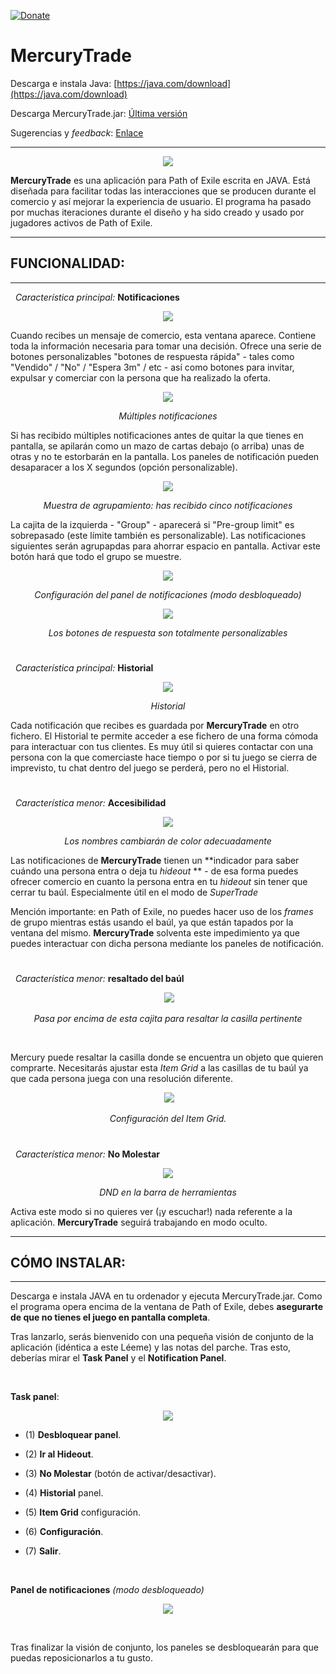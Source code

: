 [![Donate](https://img.shields.io/badge/Donate-PayPal-green.svg)](https://www.paypal.com/cgi-bin/webscr?cmd=_donations&business=HJVSYP4YR7V88&lc=US&item_name=MercuryTrade&currency_code=USD&bn=PP%2dDonationsBF%3abtn_donateCC_LG%2egif%3aNonHosted)



# MercuryTrade

Descarga e instala Java: [https://java.com/download](https://java.com/download)

Descarga MercuryTrade.jar: [Última versión](https://github.com/Exslims/MercuryTrade/releases)

Sugerencias y *feedback*: [Enlace](https://github.com/Exslims/MercuryTrade/issues)

---
 <p align="center">
 <img src="http://i.imgur.com/DWJQSsL.png"/>
  </p>

**MercuryTrade** es una aplicación para Path of Exile escrita en JAVA. Está diseñada para facilitar todas las interacciones que se producen durante el comercio y así mejorar la experiencia de usuario. El programa ha pasado por muchas iteraciones durante el diseño y ha sido creado y usado por jugadores activos de Path of Exile.

---
## FUNCIONALIDAD:
---

&nbsp; *Característica principal:* **Notificaciones**

<p align="center">
  <img src="http://i.imgur.com/Sv2Iod9.png"/>
</p>

Cuando recibes un mensaje de comercio, esta ventana aparece. Contiene toda la información necesaria para tomar una decisión. Ofrece una serie de botones personalizables "botones de respuesta rápida" - tales como "Vendido" / "No" / "Espera 3m" / etc - así como botones para invitar, expulsar y comerciar con la persona que ha realizado la oferta.

<p align="center">
  <img src="http://i.imgur.com/6WyeA9D.png"/>
</p>

<p align="center"> <i>Múltiples notificaciones</i> </p>

Si has recibido múltiples notificaciones antes de quitar la que tienes en pantalla, se apilarán como un mazo de cartas debajo (o arriba) unas de otras y no te estorbarán en la pantalla. Los paneles de notificación pueden desaparacer a los X segundos (opción personalizable).

<p align="center">
  <img src="http://i.imgur.com/KZuAT7I.png"/>
</p>

<p align="center"> <i>Muestra de agrupamiento: has recibido cinco notificaciones</i> </p>

<p> La cajita de la izquierda - "Group" - aparecerá si "Pre-group limit" es sobrepasado (este límite también es personalizable). Las notificaciones siguientes serán agrupapdas para ahorrar espacio en pantalla. Activar este botón hará que todo el grupo se muestre. </p>

<p align="center">
  <img src="http://i.imgur.com/ljIOEYk.png"/>
</p>

<p align="center"> <i>Configuración del panel de notificaciones (modo desbloqueado)</i> </p>


<p align="center">
  <img src="http://i.imgur.com/Y00d0FF.png"/>
</p>

<p align="center"> <i>Los botones de respuesta son totalmente personalizables</i> </p>



#


&nbsp; *Característica principal:* **Historial**

<p align="center">
  <img src="http://i.imgur.com/hQarj9q.png"/>
</p>

<p align="center"> <i>Historial</i> </p>

Cada notificación que recibes es guardada por **MercuryTrade** en otro fichero. El Historial te permite acceder a ese fichero de una forma cómoda para interactuar con tus clientes. Es muy útil si quieres contactar con una persona con la que comerciaste hace tiempo o por si tu juego se cierra de imprevisto, tu chat dentro del juego se perderá, pero no el Historial.


#

&nbsp; *Característica menor:* **Accesibilidad**
<p align="center">
  <img src="http://i.imgur.com/dTUrF7v.png"/>
</p>

<p align="center"> <i>Los nombres cambiarán de color adecuadamente</i> </p>


Las notificaciones de **MercuryTrade** tienen un  **indicador para saber cuándo una persona entra o deja tu *hideout* ** - de esa forma puedes ofrecer comercio en cuanto la persona entra en tu *hideout* sin tener que cerrar tu baúl. Especialmente útil en el modo de *SuperTrade*


Mención importante: en Path  of Exile, no puedes hacer uso de los *frames* de grupo mientras estás usando el baúl, ya que están tapados por la ventana del mismo. **MercuryTrade** solventa este impedimiento ya que puedes interactuar con dicha persona mediante los paneles de notificación.

#

&nbsp; *Característica menor:* **resaltado del baúl**

<p align="center">
  <img src="http://i.imgur.com/FA8J8Fp.png"/>
</p>

<p align="center"> <i>Pasa por encima de esta cajita para resaltar la casilla pertinente</i> </p>

<br/>

Mercury puede resaltar la casilla donde se encuentra un objeto que quieren comprarte. Necesitarás ajustar esta *Item Grid* a las casillas de tu baúl ya que cada persona juega con una resolución diferente.

<p align="center">
  <img src="http://i.imgur.com/TOD1lM7.png"/>
</p>

<p align="center"> <i>Configuración del Item Grid.</i> </p>





#


&nbsp; *Característica menor:* **No Molestar**

<p align="center">
  <img src="http://i.imgur.com/59NxCqA.png"/>
</p>

<p align="center"> <i>DND en la barra de herramientas</i> </p>

Activa este modo si no quieres ver (¡y escuchar!) nada referente a la aplicación. **MercuryTrade** seguirá trabajando en modo oculto.

---
## CÓMO INSTALAR:
---

Descarga e instala JAVA en tu ordenador y ejecuta MercuryTrade.jar. Como el programa opera encima de la ventana de Path of Exile, debes **asegurarte de que no tienes el juego en pantalla completa**.

Tras lanzarlo, serás bienvenido con una pequeña visión de conjunto de la aplicación (idéntica a este Léeme) y las notas del parche. Tras esto, deberías mirar el **Task Panel** y el **Notification Panel**.

<br/>

**Task panel**:

<p align="center">
  <img src="http://i.imgur.com/LYl3Xi1.png"/>
</p>

* (1) **Desbloquear panel**.

* (2) **Ir al Hideout**.

* (3) **No Molestar** (botón de activar/desactivar).

* (4) **Historial** panel.

* (5) **Item Grid** configuración.

* (6) **Configuración**.
  
* (7) **Salir**.

<br/>

**Panel de notificaciones** *(modo desbloqueado)*

<p align="center">
  <img src="http://i.imgur.com/ljIOEYk.png"/>
</p>

<br/>

Tras finalizar la visión de conjunto, los paneles se desbloquearán para que puedas  reposicionarlos a tu gusto.





